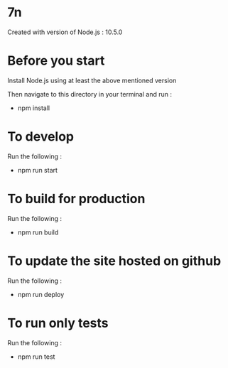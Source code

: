 # 7n

Created with version of Node.js : 10.5.0

# Before you start #
Install Node.js using at least the above mentioned version

Then navigate to this directory in your terminal and run :

- npm install

# To develop #
Run the following :

- npm run start



# To build for production #
Run the following :

- npm run build


# To update the site hosted on github #
Run the following :

- npm run deploy

# To run only tests #
Run the following :

- npm run test
